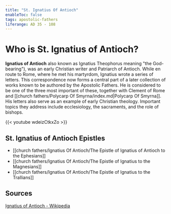 ```yaml
---
title: "St. Ignatius Of Antioch"
enableToc: false
tags: apostolic-fathers
liferange: AD 35 - 108
---
```


# Who is St. Ignatius of Antioch?
**Ignatius of Antioch** also known as Ignatius Theophorus meaning "the God-bearing"), was an early Christian writer and Patriarch of Antioch. While en route to Rome, where he met his martyrdom, Ignatius wrote a series of letters. This correspondence now forms a central part of a later collection of works known to be authored by the Apostolic Fathers. He is considered to be one of the three most important of these, together with Clement of Rome and [[church fathers/Polycarp Of Smyrna/index.md|Polycarp Of Smyrna]]. His letters also serve as an example of early Christian theology. Important topics they address include ecclesiology, the sacraments, and the role of bishops. 


{{< youtube wdeizCtkxZo >}}

## St. Ignatius of Antioch Epistles
- [[church fathers/Ignatius Of Antioch/The Epistle of Ignatius of Antioch to the Ephesians]]
- [[church fathers/Ignatius Of Antioch/The Epistle of Ignatius to the Magnesians]]
- [[church fathers/Ignatius Of Antioch/The Epistle of Ignatius to the Trallians]]
## Sources
[Ignatius of Antioch - Wikipedia](https://en.wikipedia.org/wiki/Ignatius_of_Antioch)
